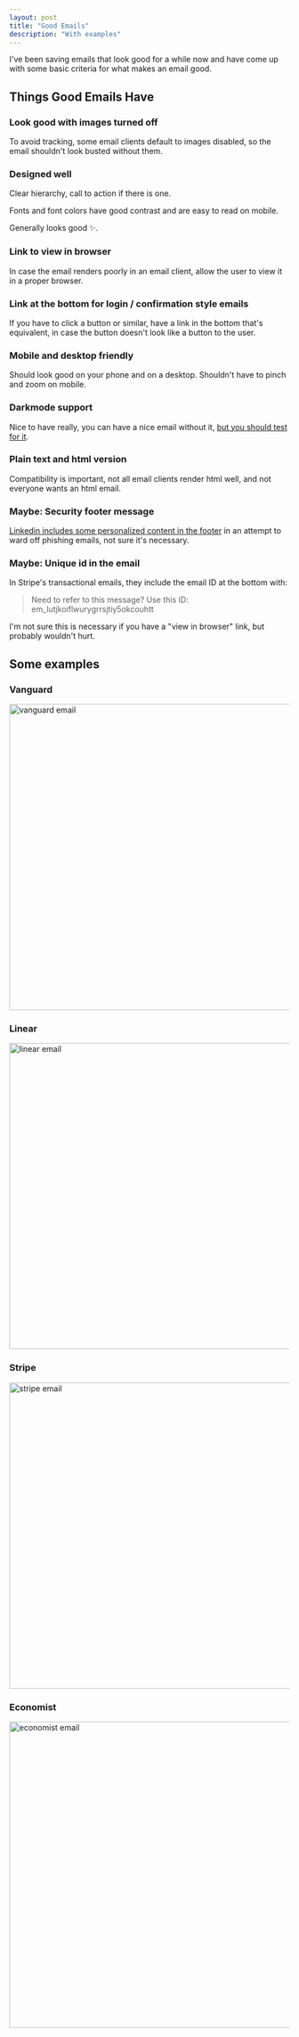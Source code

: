 ```yaml
---
layout: post
title: "Good Emails"
description: "With examples"
---
```


I've been saving emails that look good for a while now and have come up with some basic criteria for what makes an email good.

## Things Good Emails Have

### Look good with images turned off

To avoid tracking, some email clients default to images disabled, so the email shouldn't look busted without them.

### Designed well

Clear hierarchy, call to action if there is one.

Fonts and font colors have good contrast and are easy to read on mobile.

Generally looks good ✨.

### Link to view in browser

In case the email renders poorly in an email client, allow the user to view it in a proper browser.

### Link at the bottom for login / confirmation style emails

If you have to click a button or similar, have a link in the bottom that's equivalent, in case the button doesn't look like a button to the user.

### Mobile and desktop friendly

Should look good on your phone and on a desktop. Shouldn't have to pinch and zoom on mobile.

### Darkmode support

Nice to have really, you can have a nice email without it, [but you should test for it](https://steve.dignam.xyz/2023/03/02/darkmode-for-emails/).

### Plain text and html version

Compatibility is important, not all email clients render html well, and not everyone wants an html email.

### Maybe: Security footer message

[Linkedin includes some personalized content in the footer](https://www.linkedin.com/help/linkedin/answer/a1339250/) in an attempt to ward off phishing emails, not sure it's necessary.

### Maybe: Unique id in the email

In Stripe's transactional emails, they include the email ID at the bottom with:

> Need to refer to this message? Use this ID: em_lutjkoiflwurygrrsjtiy5okcouhtt

I'm not sure this is necessary if you have a "view in browser" link, but probably wouldn't hurt.

## Some examples

### Vanguard

<div style="display:flex;justify-content:center;">
<img src="/assets/good-email-vanguard.png" width="550" alt="vanguard email">
</div>

### Linear

<div style="display:flex;justify-content:center;">
<img src="/assets/good-email-linear.png" width="550" alt="linear email">
</div>

### Stripe

<div style="display:flex;justify-content:center">
<img src="/assets/good-email-stripe.png" width="550" alt="stripe email">
</div>

### Economist

<div style="display:flex;justify-content:center;">
<img src="/assets/good-email-economist.png" width="550" alt="economist email">
</div>
